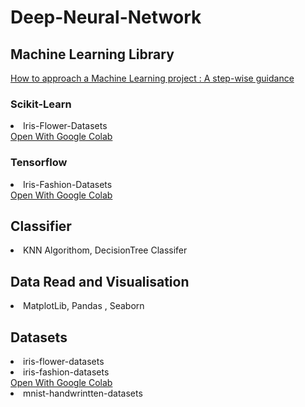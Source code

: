 # Deep-Neural-Network

<h2>Machine Learning Library</h2>

<a href="https://colab.research.google.com/drive/1aCb1hSTPjJhVP09_QTaPW_GJmeltjTHU">
 How to approach a Machine Learning project : A step-wise guidance
</a>



<h3>Scikit-Learn</h3>

<li>
Iris-Flower-Datasets
 <br>
 <a href="https://colab.research.google.com/drive/1Obln0GBeOcbsv0HHcaPAwYsiIOIL-ykL" >Open With Google Colab </a>
</li>

<h3>Tensorflow</h3>
<li>
Iris-Fashion-Datasets
 <br>
 <a href="https://colab.research.google.com/drive/1MtmmG0SxXUHDKwXSvYC2NGzGozpglUaM" >Open With Google Colab </a>
</li>



<h2>Classifier</h2>
<li>
KNN Algorithom, DecisionTree Classifer
</li>

<h2>Data Read and Visualisation</h2>
<li>
MatplotLib, Pandas , Seaborn
</li>

<h2>Datasets</h2>
<li>
iris-flower-datasets
</li>
<li>
iris-fashion-datasets
 <br>
 <a href="https://colab.research.google.com/drive/1MtmmG0SxXUHDKwXSvYC2NGzGozpglUaM" >Open With Google Colab </a>
</li>
<li>
mnist-handwrintten-datasets
</li>

